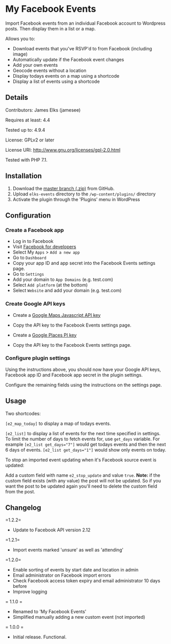 # My Facebook Events
Import Facebook events from an individual Facebook account to Wordpress posts. Then display them in a list or a map.

Allows you to:
- Download events that you've RSVP'd to from Facebook (including image)
- Automatically update if the Facebook event changes
- Add your own events
- Geocode events without a location
- Display todays events on a map using a shortcode
- Display a list of events using a shortcode


## Details

Contributors: James Elks (jamesee)

Requires at least: 4.4

Tested up to: 4.9.4

License: GPLv2 or later

License URI: http://www.gnu.org/licenses/gpl-2.0.html

Tested with PHP 7.1.


## Installation

1. Download the [master branch (.zip)](https://github.com/jameselks/my-facebook-events/archive/master.zip) from GitHub.
1. Upload `elks-events` directory to the `/wp-content/plugins/` directory
1. Activate the plugin through the 'Plugins' menu in WordPress

## Configuration

### Create a Facebook app

* Log in to Facebook
* Visit [Facebook for developers](https://developers.facebook.com/)
* Select My `Apps` > `Add a new app`
* Go to `Dashboard`
* Copy your app ID and app secret into the Facebook Events settings page.
* Go to `Settings`
* Add your domain to `App Domains` (e.g. test.com)
* Select `Add platform` (at the bottom)
* Select `Website` and add your domain (e.g. test.com)

### Create Google API keys

* Create a [Google Maps Javascript API key](https://developers.google.com/maps/documentation/javascript/get-api-key)
* Copy the API key to the Facebook Events settings page.

* Create a [Google Places PI key](https://developers.google.com/places/web-service/get-api-key#get_an_api_key)
* Copy the API key to the Facebook Events settings page.

### Configure plugin settings

Using the instructions above, you should now have your Google API keys, Facebook app ID and Facebook app secret in the plugin settings.

Configure the remaining fields using the instructions on the settings page.

## Usage

Two shortcodes:

`[e2_map_today]` to display a map of todays events.

`[e2_list]` to display a list of events for the next time specified in settings. To limit the number of days to fetch events for, use `get_days` variable. For example `[e2_list get_days="7"]` would get todays events and then the next 6 days of events. `[e2_list get_days="1"]` would show only events on today.

To stop an imported event updating when it's Facebook source event is updated:

Add a custom field with name `e2_stop_update` and value `true`. **Note:** if the custom field exists (with any value) the post will not be updated. So if you want the post to be updated again you'll need to delete the custom field from the post.

## Changelog

=1.2.2=
* Update to Facebook API version 2.12

=1.2.1=
* Import events marked 'unsure' as well as 'attending'

=1.2.0=
* Enable sorting of events by start date and location in admin
* Email administrator on Facebook import errors
* Check Facebook access token expiry and email administrator 10 days before
* Improve logging

= 1.1.0 =
* Renamed to 'My Facebook Events'
* Simplified manually adding a new custom event (not imported)

= 1.0.0 =
* Initial release. Functional.
